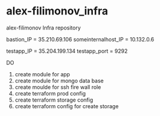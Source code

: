 # alex-filimonov_infra
alex-filimonov Infra repository


bastion_IP = 35.210.69.106
someinternalhost_IP = 10.132.0.6

testapp_IP = 35.204.199.134
testapp_port = 9292


DO
1) create module for app
2) create module for mongo data base
3) create moulde for ssh fire wall role
4) create terraform prod config
5) create terraform storage config
6) create terraform config for create storage
